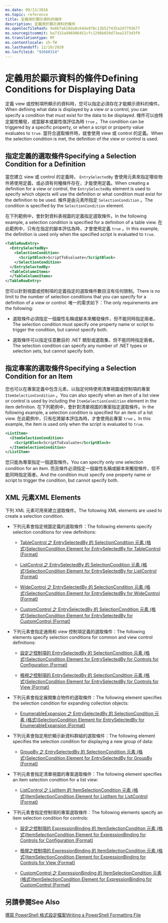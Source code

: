 ```yaml
---
ms.date: 09/13/2016
ms.topic: reference
title: 定義用於顯示資料的條件
description: 定義用於顯示資料的條件
ms.openlocfilehash: 9a8b7a618da8c64de978c13b527435a2d7793677
ms.sourcegitcommit: ba7315a496986451cfc1296b659d73ea2373d3f0
ms.translationtype: MT
ms.contentlocale: zh-TW
ms.lasthandoff: 12/10/2020
ms.locfileid: "92660314"
---
```

# <a name="defining-conditions-for-displaying-data"></a><span data-ttu-id="bf6c4-103">定義用於顯示資料的條件</span><span class="sxs-lookup"><span data-stu-id="bf6c4-103">Defining Conditions for Displaying Data</span></span>

<span data-ttu-id="bf6c4-104">定義 view 或控制項所顯示的資料時，您可以指定必須存在才能顯示資料的條件。</span><span class="sxs-lookup"><span data-stu-id="bf6c4-104">When defining what data is displayed by a view or a control, you can specify a condition that must exist for the data to be displayed.</span></span> <span data-ttu-id="bf6c4-105">條件可以由特定屬性觸發，或當腳本或屬性值評估為時 `true` 。</span><span class="sxs-lookup"><span data-stu-id="bf6c4-105">The condition can be triggered by a specific property, or when a script or property value evaluates to `true`.</span></span> <span data-ttu-id="bf6c4-106">當符合選取條件時，就會使用 view 或 control 的定義。</span><span class="sxs-lookup"><span data-stu-id="bf6c4-106">When the selection condition is met, the definition of the view or control is used.</span></span>

## <a name="specifying-a-selection-condition-for-a-definition"></a><span data-ttu-id="bf6c4-107">指定定義的選取條件</span><span class="sxs-lookup"><span data-stu-id="bf6c4-107">Specifying a Selection Condition for a Definition</span></span>

<span data-ttu-id="bf6c4-108">當您建立 view 或 control 的定義時， `EntrySelectedBy` 會使用元素來指定哪些物件將使用定義，或必須有何種條件存在，才能使用定義。</span><span class="sxs-lookup"><span data-stu-id="bf6c4-108">When creating a definition for a view or control, the `EntrySelectedBy` element is used to specify which objects will use the definition or what condition must exist for the definition to be used.</span></span> <span data-ttu-id="bf6c4-109">條件是由元素所指定 `SelectionCondition` 。</span><span class="sxs-lookup"><span data-stu-id="bf6c4-109">The condition is specified by the `SelectionCondition` element.</span></span>

<span data-ttu-id="bf6c4-110">在下列範例中，會針對資料表視圖的定義指定選取條件。</span><span class="sxs-lookup"><span data-stu-id="bf6c4-110">In the following example, a selection condition is specified for a definition of a table view.</span></span> <span data-ttu-id="bf6c4-111">在此範例中，只有在指定的腳本評估為時，才會使用定義 `true` 。</span><span class="sxs-lookup"><span data-stu-id="bf6c4-111">In this example, the definition is used only when the specified script is evaluated to `true`.</span></span>

```xml
<TableRowEntry>
  <EntrySelectedBy>
    <SelectionCondition>
      <ScriptBlock>ScriptToEvaluate</ScriptBlock>
    </SelectionCondition>
  </EntrySelectedBy>
  <TableColumnItems>
  </TableColumnItems>
</TableRowEntry>

```

<span data-ttu-id="bf6c4-112">您可以針對視圖或控制項的定義指定的選取條件數目沒有任何限制。</span><span class="sxs-lookup"><span data-stu-id="bf6c4-112">There is no limit to the number of selection conditions that you can specify for a definition of a view or control.</span></span> <span data-ttu-id="bf6c4-113">唯一的需求如下：</span><span class="sxs-lookup"><span data-stu-id="bf6c4-113">The only requirements are the following:</span></span>

- <span data-ttu-id="bf6c4-114">選取條件必須指定一個屬性名稱或腳本來觸發條件，但不能同時指定兩者。</span><span class="sxs-lookup"><span data-stu-id="bf6c4-114">The selection condition must specify one property name or script to trigger the condition, but cannot specify both.</span></span>

- <span data-ttu-id="bf6c4-115">選取條件可以指定任意數目的 .NET 類型或選取集，但不能同時指定兩者。</span><span class="sxs-lookup"><span data-stu-id="bf6c4-115">The selection condition can specify any number of .NET types or selection sets, but cannot specify both.</span></span>

## <a name="specifying-a-selection-condition-for-an-item"></a><span data-ttu-id="bf6c4-116">指定專案的選取條件</span><span class="sxs-lookup"><span data-stu-id="bf6c4-116">Specifying a Selection Condition for an Item</span></span>

<span data-ttu-id="bf6c4-117">您也可以在專案定義中包含元素，以指定何時使用清單視圖或控制項的專案 `ItemSelectionCondition` 。</span><span class="sxs-lookup"><span data-stu-id="bf6c4-117">You can also specify when an item of a list view or control is used by including the `ItemSelectionCondition` element in the item definition.</span></span> <span data-ttu-id="bf6c4-118">在下列範例中，會針對清單視圖的專案指定選取條件。</span><span class="sxs-lookup"><span data-stu-id="bf6c4-118">In the following example, a selection condition is specified for an item of a list view.</span></span> <span data-ttu-id="bf6c4-119">在此範例中，只有在將腳本評估為時，才會使用此專案 `true` 。</span><span class="sxs-lookup"><span data-stu-id="bf6c4-119">In this example, the item is used only when the script is evaluated to `true`.</span></span>

```xml
<ListItem>
  <ItemSelectionCondition>
    <ScriptBlock>ScriptToEvaluate</ScriptBlock>
  </ItemSelectionCondition>
</ListItem>

```

<span data-ttu-id="bf6c4-120">您只能為專案指定一個選取條件。</span><span class="sxs-lookup"><span data-stu-id="bf6c4-120">You can specify only one selection condition for an item.</span></span> <span data-ttu-id="bf6c4-121">而且條件必須指定一個屬性名稱或腳本來觸發條件，但不能同時指定兩者。</span><span class="sxs-lookup"><span data-stu-id="bf6c4-121">And the condition must specify one property name or script to trigger the condition, but cannot specify both.</span></span>

## <a name="xml-elements"></a><span data-ttu-id="bf6c4-122">XML 元素</span><span class="sxs-lookup"><span data-stu-id="bf6c4-122">XML Elements</span></span>

 <span data-ttu-id="bf6c4-123">下列 XML 元素可用來建立選取條件。</span><span class="sxs-lookup"><span data-stu-id="bf6c4-123">The following XML elements are used to create a selection condition.</span></span>

- <span data-ttu-id="bf6c4-124">下列元素會指定視圖定義的選取條件：</span><span class="sxs-lookup"><span data-stu-id="bf6c4-124">The following elements specify selection conditions for view definitions:</span></span>

  - [<span data-ttu-id="bf6c4-125">TableControl 之 EntrySelectedBy 的 SelectionCondition 元素 (格式)</span><span class="sxs-lookup"><span data-stu-id="bf6c4-125">SelectionCondition Element for EntrySelectedBy for TableControl (Format)</span></span>](./selectioncondition-element-for-entryselectedby-for-tablecontrol-format.md)

  - [<span data-ttu-id="bf6c4-126">ListControl 之 EntrySelectedBy 的 SelectionCondition 元素 (格式)</span><span class="sxs-lookup"><span data-stu-id="bf6c4-126">SelectionCondition Element for EntrySelectedBy for ListControl (Format)</span></span>](./selectioncondition-element-for-entryselectedby-for-listcontrol-format.md)

  - [<span data-ttu-id="bf6c4-127">WideControl 之 EntrySelectedBy 的 SelectionCondition 元素 (格式)</span><span class="sxs-lookup"><span data-stu-id="bf6c4-127">SelectionCondition Element for EntrySelectedBy for WideControl (Format)</span></span>](./selectioncondition-element-for-entryselectedby-for-widecontrol-format.md)

  - [<span data-ttu-id="bf6c4-128">CustomControl 之 EntrySelectedBy 的 SelectionCondition 元素 (格式)</span><span class="sxs-lookup"><span data-stu-id="bf6c4-128">SelectionCondition Element for EntrySelectedBy for CustomControl (Format)</span></span>](./selectioncondition-element-for-entryselectedby-for-customcontrol-format.md)

- <span data-ttu-id="bf6c4-129">下列元素會指定通用和 view 控制項定義的選取條件：</span><span class="sxs-lookup"><span data-stu-id="bf6c4-129">The following elements specify selection conditions for common and view control definitions:</span></span>

  - [<span data-ttu-id="bf6c4-130">設定之控制項的 EntrySelectedBy 的 SelectionCondition 元素 (格式)</span><span class="sxs-lookup"><span data-stu-id="bf6c4-130">SelectionCondition Element for EntrySelectedBy for Controls for Configuration (Format)</span></span>](./selectioncondition-element-for-entryselectedby-for-controls-for-configuration-format.md)

  - [<span data-ttu-id="bf6c4-131">檢視之控制項的 EntrySelectedBy 的 SelectionCondition 元素 (格式)</span><span class="sxs-lookup"><span data-stu-id="bf6c4-131">SelectionCondition Element for EntrySelectedBy for Controls for View (Format)</span></span>](./selectioncondition-element-for-entryselectedby-for-controls-for-view-format.md)

- <span data-ttu-id="bf6c4-132">下列元素會指定展開集合物件的選取條件：</span><span class="sxs-lookup"><span data-stu-id="bf6c4-132">The following element specifies the selection condition for expanding collection objects:</span></span>

  - [<span data-ttu-id="bf6c4-133">EnumerableExpansion 之 EntrySelectedBy 的 SelectionCondition 元素 (格式)</span><span class="sxs-lookup"><span data-stu-id="bf6c4-133">SelectionCondition Element for EntrySelectedBy for EnumerableExpansion (Format)</span></span>](./selectioncondition-element-for-entryselectedby-for-enumerableexpansion-format.md)

- <span data-ttu-id="bf6c4-134">下列元素會指定用於顯示新資料群組的選取條件：</span><span class="sxs-lookup"><span data-stu-id="bf6c4-134">The following element specifies the selection condition for displaying a new group of data:</span></span>

  - [<span data-ttu-id="bf6c4-135">GroupBy 之 EntrySelectedBy 的 SelectionCondition 元素 (格式)</span><span class="sxs-lookup"><span data-stu-id="bf6c4-135">SelectionCondition Element for EntrySelectedBy for GroupBy (Format)</span></span>](./selectioncondition-element-for-entryselectedby-for-groupby-format.md)

- <span data-ttu-id="bf6c4-136">下列元素會指定清單視圖的專案選取條件：</span><span class="sxs-lookup"><span data-stu-id="bf6c4-136">The following element specifies an item selection condition for a list view:</span></span>

  - [<span data-ttu-id="bf6c4-137">ListControl 之 ListItem 的 ItemSelectionCondition 元素 (格式)</span><span class="sxs-lookup"><span data-stu-id="bf6c4-137">ItemSelectionCondition Element for ListItem for ListControl (Format)</span></span>](./itemselectioncondition-element-for-listitem-for-listcontrol-format.md)

- <span data-ttu-id="bf6c4-138">下列元素會指定控制項的專案選取條件：</span><span class="sxs-lookup"><span data-stu-id="bf6c4-138">The following elements specify an item selection condition for controls:</span></span>

  - [<span data-ttu-id="bf6c4-139">設定之控制項的 ExpressionBinding 的 ItemSelectionCondition 元素 (格式)</span><span class="sxs-lookup"><span data-stu-id="bf6c4-139">ItemSelectionCondition Element for ExpressionBinding for Controls for Configuration (Format)</span></span>](./itemselectioncondition-element-for-expressionbinding-for-controls-for-configuration-format.md)

  - [<span data-ttu-id="bf6c4-140">檢視之控制項的 ExpressionBinding 的 ItemSelectionCondition 元素 (格式)</span><span class="sxs-lookup"><span data-stu-id="bf6c4-140">ItemSelectionCondition Element for ExpressionBinding for Controls for View (Format)</span></span>](./itemselectioncondition-element-for-expressionbinding-for-controls-for-view-format.md)

  - [<span data-ttu-id="bf6c4-141">CustomControl 之 ExpressionBinding 的 ItemSelectionCondition 元素 (格式)</span><span class="sxs-lookup"><span data-stu-id="bf6c4-141">ItemSelectionCondition Element for ExpressionBinding for CustomControl (Format)</span></span>](./itemselectioncondition-element-for-expressionbinding-for-customcontrol-format.md)

## <a name="see-also"></a><span data-ttu-id="bf6c4-142">另請參閱</span><span class="sxs-lookup"><span data-stu-id="bf6c4-142">See Also</span></span>

[<span data-ttu-id="bf6c4-143">撰寫 PowerShell 格式設定檔案</span><span class="sxs-lookup"><span data-stu-id="bf6c4-143">Writing a PowerShell Formatting File</span></span>](./writing-a-powershell-formatting-file.md)
